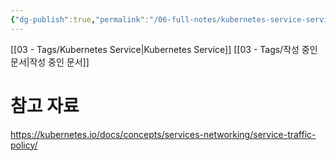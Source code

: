 ```yaml
---
{"dg-publish":true,"permalink":"/06-full-notes/kubernetes-service-service-internal-traffic-policy/","noteIcon":""}
---
```


[[03 - Tags/Kubernetes Service\|Kubernetes Service]] [[03 - Tags/작성 중인 문서\|작성 중인 문서]]
# 참고 자료
https://kubernetes.io/docs/concepts/services-networking/service-traffic-policy/




